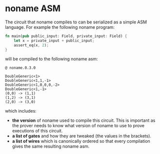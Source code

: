 # noname ASM

The circuit that noname compiles to can be serialized as a simple ASM language. For example the following noname program:

```rust
fn main(pub public_input: Field, private_input: Field) {
    let x = private_input + public_input;
    assert_eq(x, 2);
}
```

will be compiled to the following noname asm:

```
@ noname.0.3.0

DoubleGeneric<1>
DoubleGeneric<1,1,-1>
DoubleGeneric<1,0,0,0,-2>
DoubleGeneric<1,-1>
(0,0) -> (1,1)
(1,2) -> (3,1)
(2,0) -> (3,0)
```

which includes:

* **the version** of noname used to compile this circuit. This is important as the prover needs to know what version of noname to use to prove executions of this circuit.
* **a list of gates** and how they are tweaked (the values in the brackets).
* **a list of wires** which is canonically ordered so that every compilation gives the same resulting noname asm.
